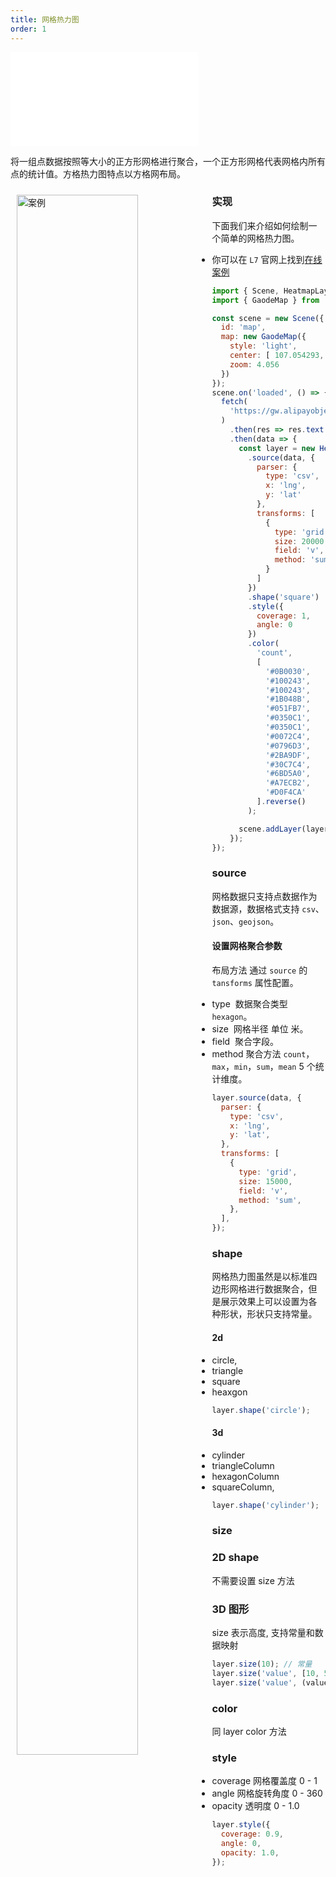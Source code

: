 ```yaml
---
title: 网格热力图
order: 1
---
```

<embed src="@/docs/api/common/style.md"></embed>

将一组点数据按照等大小的正方形网格进行聚合，一个正方形网格代表网格内所有点的统计值。方格热力图特点以方格网布局。

<div>
  <div style="width:60%;float:left; margin: 10px;">
    <img  width="80%" alt="案例" src='https://gw.alipayobjects.com/mdn/antv_site/afts/img/A*XPBuSIPPgsgAAAAAAAAAAABkARQnAQ'>
  </div>
</div>

### 实现

下面我们来介绍如何绘制一个简单的网格热力图。

- 你可以在 `L7` 官网上找到[在线案例](/examples/heatmap/grid#china)

```javascript
import { Scene, HeatmapLayer } from '@antv/l7';
import { GaodeMap } from '@antv/l7-maps';

const scene = new Scene({
  id: 'map',
  map: new GaodeMap({
    style: 'light',
    center: [ 107.054293, 35.246265 ],
    zoom: 4.056
  })
});
scene.on('loaded', () => {
  fetch(
    'https://gw.alipayobjects.com/os/basement_prod/7359a5e9-3c5e-453f-b207-bc892fb23b84.csv'
  )
    .then(res => res.text())
    .then(data => {
      const layer = new HeatmapLayer({})
        .source(data, {
          parser: {
            type: 'csv',
            x: 'lng',
            y: 'lat'
          },
          transforms: [
            {
              type: 'grid',
              size: 20000,
              field: 'v',
              method: 'sum'
            }
          ]
        })
        .shape('square')
        .style({
          coverage: 1,
          angle: 0
        })
        .color(
          'count',
          [
            '#0B0030',
            '#100243',
            '#100243',
            '#1B048B',
            '#051FB7',
            '#0350C1',
            '#0350C1',
            '#0072C4',
            '#0796D3',
            '#2BA9DF',
            '#30C7C4',
            '#6BD5A0',
            '#A7ECB2',
            '#D0F4CA'
          ].reverse()
        );

      scene.addLayer(layer);
    });
});

```

### source

网格数据只支持点数据作为数据源，数据格式支持 `csv`、`json`、`geojson`。

#### 设置网格聚合参数

布局方法 通过 `source` 的 `tansforms` 属性配置。

- type  数据聚合类型 `hexagon`。
- size  网格半径 单位 米。
- field  聚合字段。
- method 聚合方法 `count`，`max`，`min`，`sum`，`mean` 5 个统计维度。

```javascript
layer.source(data, {
  parser: {
    type: 'csv',
    x: 'lng',
    y: 'lat',
  },
  transforms: [
    {
      type: 'grid',
      size: 15000,
      field: 'v',
      method: 'sum',
    },
  ],
});
```

### shape

网格热力图虽然是以标准四边形网格进行数据聚合，但是展示效果上可以设置为各种形状，形状只支持常量。

#### 2d

- circle,
- triangle
- square
- heaxgon

```javascript
layer.shape('circle');
```

#### 3d

- cylinder
- triangleColumn
- hexagonColumn
- squareColumn,

```javascript
layer.shape('cylinder');
```

### size

### 2D shape

不需要设置 size 方法

### 3D 图形

size 表示高度, 支持常量和数据映射

```javascript
layer.size(10); // 常量
layer.size('value', [10, 50]); // 根据value 字段映射大小
layer.size('value', (value) => {}); // 回调函数设置高度
```

### color

同 layer color 方法

### style

- coverage 网格覆盖度 0 - 1
- angle 网格旋转角度 0 - 360
- opacity 透明度 0 - 1.0

```javascript
layer.style({
  coverage: 0.9,
  angle: 0,
  opacity: 1.0,
});
```